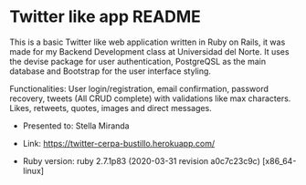 # Twitter like app README

This is a basic Twitter like web application written in Ruby on Rails, it was made for my Backend Development class at Universidad del Norte. It uses the devise package for user authentication, PostgreQSL as the main database and Bootstrap for the user interface styling.

Functionalities: User login/registration, email confirmation, password recovery, tweets (All CRUD complete) with validations like max characters. Likes, retweets, quotes, images and direct messages.

* Presented to: Stella Miranda

* Link: https://twitter-cerpa-bustillo.herokuapp.com/

* Ruby version: ruby 2.7.1p83 (2020-03-31 revision a0c7c23c9c) [x86_64-linux]
